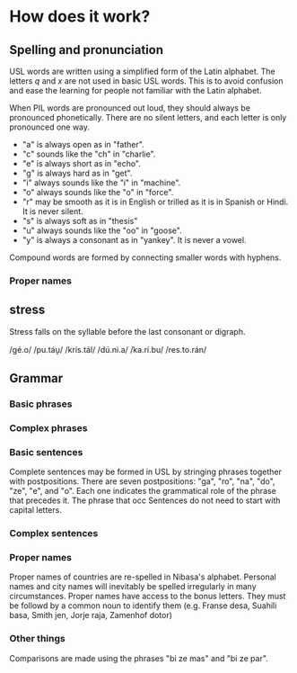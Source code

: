 # How does it work?

## Spelling and pronunciation

USL words are written using a simplified form of the Latin alphabet.
The letters *q* and *x* are not used in basic USL words.
This is to avoid confusion and ease the learning for people not familiar with the Latin alphabet.

When PIL words are pronounced out loud, they should always be pronounced phonetically.
There are no silent letters, and each letter is only pronounced one way.

- "a" is always open as in "father".
- "c" sounds like the "ch" in "charlie".
- "e" is always short as in "echo".
- "g" is always hard as in "get".
- "i" always sounds like the "i" in "machine".
- "o" always sounds like the "o" in "force".
- "r" may be smooth as it is in English or trilled as it is in Spanish or Hindi. It is never silent.
- "s" is always soft as in "thesis"
- "u" always sounds like the "oo" in "goose".
- "y" is always a consonant as in "yankey". It is never a vowel.

Compound words are formed by connecting smaller words with hyphens.

### Proper names

## stress

Stress falls on the syllable before the last consonant or digraph.

/gé.o/
/pu.táu̯/
/kris.tál/
/dú.ni.a/
/ka.rí.bu/
/res.to.rán/

## Grammar

### Basic phrases

### Complex phrases

### Basic sentences

Complete sentences may be formed in USL by stringing phrases together with postpositions.
There are seven postpositions: "ga", "ro", "na", "do", "ze", "e", and "o".
Each one indicates the grammatical role of the phrase that precedes it.
The phrase that occ
Sentences do not need to start with capital letters.

### Complex sentences

### Proper names

Proper names of countries are re-spelled in Nibasa's alphabet.
Personal names and city names will inevitably be spelled irregularly in many circumstances.
Proper names have access to the bonus letters.
They must be followd by a common noun to identify them (e.g. Franse desa, Suahili basa, Smith jen, Jorje raja, Zamenhof dotor)

### Other things

Comparisons are made using the phrases "bi ze mas" and "bi ze par".
